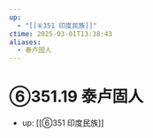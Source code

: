 ```yaml
---
up:
  - "[[⑥351 印度民族]]"
ctime: 2025-03-01T13:38:43
aliases:
  - 泰卢固人
---
```


# ⑥351.19 泰卢固人

- up: [[⑥351 印度民族]]
